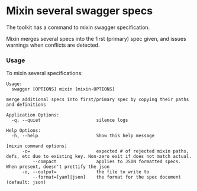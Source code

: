 # Mixin several swagger specs

The toolkit has a command to mixin swagger specification.

Mixin merges several specs into the first (primary) spec given, and issues warnings when conflicts are detected.

### Usage

To mixin several specifications:

```
Usage:
  swagger [OPTIONS] mixin [mixin-OPTIONS]

merge additional specs into first/primary spec by copying their paths and definitions

Application Options:
  -q, --quiet                     silence logs

Help Options:
  -h, --help                      Show this help message

[mixin command options]
      -c=                         expected # of rejected mixin paths, defs, etc due to existing key. Non-zero exit if does not match actual.
          --compact               applies to JSON formatted specs. When present, doesn't prettify the json
      -o, --output=               the file to write to
          --format=[yaml|json]    the format for the spec document (default: json)
```
